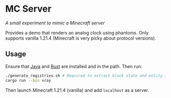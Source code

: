# MC Server

*A small experiment to mimic a Minecraft server*

Provides a demo that renders an analog clock using phantoms. Only supports vanilla 1.21.4 (Minecraft is very picky about protocol versions).

## Usage

Ensure that [Java](https://formulae.brew.sh/formula/openjdk) and [Rust](https://rustup.rs) are installed and in the path. Then run:

```sh
./generate_registries.sh # Required to extract block state and entity IDs from the official binaries
cargo run --bin xray
```

Then launch Minecraft 1.21.4 (vanilla) and add `localhost` as a server.
